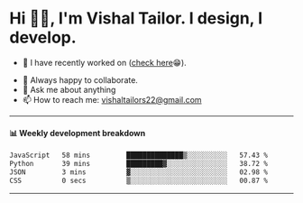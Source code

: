 # Hi 👋🏻, I'm Vishal Tailor. I design, I develop.

- 🔭 I have recently worked on ([check here](https://vishaltailor.com)😁).
<!-- - 🎦 Currently watching: JavaScript: The Hard Parts By Will Sentance. -->
- 👯 Always happy to collaborate.
- 💬 Ask me about anything
- 📫 How to reach me: <a href="mailto:vishaltailors22@gmail.com">vishaltailors22@gmail.com</a>

<hr /> 
<h4>📊 Weekly development breakdown</h4>
<!--START_SECTION:waka-->

```txt
JavaScript   58 mins         ██████████████▒░░░░░░░░░░   57.43 %
Python       39 mins         █████████▓░░░░░░░░░░░░░░░   38.72 %
JSON         3 mins          ▓░░░░░░░░░░░░░░░░░░░░░░░░   02.98 %
CSS          0 secs          ▒░░░░░░░░░░░░░░░░░░░░░░░░   00.87 %
```

<!--END_SECTION:waka-->
<hr /> 

<!-- ![](./profile-3d-contrib/profile-green-animate.svg) -->
